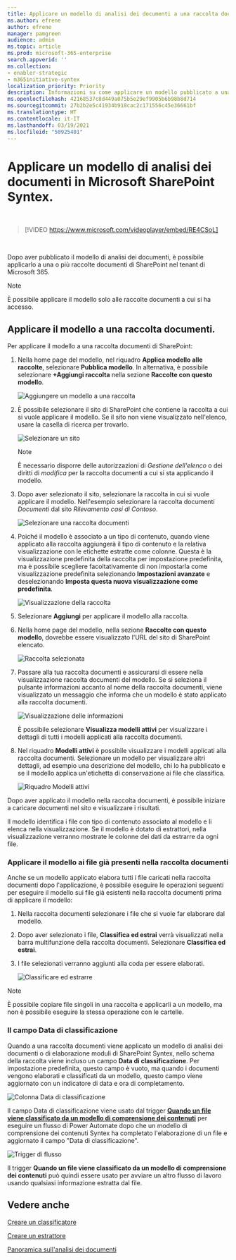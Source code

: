 ```yaml
---
title: Applicare un modello di analisi dei documenti a una raccolta documenti
ms.author: efrene
author: efrene
manager: pamgreen
audience: admin
ms.topic: article
ms.prod: microsoft-365-enterprise
search.appverid: ''
ms.collection:
- enabler-strategic
- m365initiative-syntex
localization_priority: Priority
description: Informazioni su come applicare un modello pubblicato a una raccolta documenti di SharePoint
ms.openlocfilehash: 42168537c8d449a075b5e29ef9905b6b98b8d714
ms.sourcegitcommit: 27b2b2e5c41934b918cac2c171556c45e36661bf
ms.translationtype: HT
ms.contentlocale: it-IT
ms.lasthandoff: 03/19/2021
ms.locfileid: "50925401"
---
```

# <a name="apply-a-document-understanding-model-in-microsoft-sharepoint-syntex"></a>Applicare un modello di analisi dei documenti in Microsoft SharePoint Syntex.

</br>

> [!VIDEO https://www.microsoft.com/videoplayer/embed/RE4CSoL]

</br>

Dopo aver pubblicato il modello di analisi dei documenti, è possibile applicarlo a una o più raccolte documenti di SharePoint nel tenant di Microsoft 365.

> [!NOTE]
> È possibile applicare il modello solo alle raccolte documenti a cui si ha accesso.


## <a name="apply-your-model-to-a-document-library"></a>Applicare il modello a una raccolta documenti.

Per applicare il modello a una raccolta documenti di SharePoint:

1. Nella home page del modello, nel riquadro **Applica modello alle raccolte**, selezionare **Pubblica modello**. In alternativa, è possibile selezionare **+Aggiungi raccolta** nella sezione **Raccolte con questo modello**. </br>

    ![Aggiungere un modello a una raccolta](../media/content-understanding/apply-to-library.png)</br>

2. È possibile selezionare il sito di SharePoint che contiene la raccolta a cui si vuole applicare il modello. Se il sito non viene visualizzato nell'elenco, usare la casella di ricerca per trovarlo.</br>

    ![Selezionare un sito](../media/content-understanding/site-search.png)</br>

    > [!NOTE]
    > È necessario disporre delle autorizzazioni di *Gestione dell'elenco* o dei diritti di *modifica* per la raccolta documenti a cui si sta applicando il modello.</br>

3. Dopo aver selezionato il sito, selezionare la raccolta in cui si vuole applicare il modello. Nell'esempio selezionare la raccolta documenti *Documenti* dal sito *Rilevamento casi di Contoso*.</br>

    ![Selezionare una raccolta documenti](../media/content-understanding/select-doc-library.png)</br>

4. Poiché il modello è associato a un tipo di contenuto, quando viene applicato alla raccolta aggiungerà il tipo di contenuto e la relativa visualizzazione con le etichette estratte come colonne. Questa è la visualizzazione predefinita della raccolta per impostazione predefinita, ma è possibile scegliere facoltativamente di non impostarla come visualizzazione predefinita selezionando **Impostazioni avanzate** e deselezionando **Imposta questa nuova visualizzazione come predefinita**.</br>

    ![Visualizzazione della raccolta](../media/content-understanding/library-view.png)</br>

5. Selezionare **Aggiungi** per applicare il modello alla raccolta. 
6. Nella home page del modello, nella sezione **Raccolte con questo modello**, dovrebbe essere visualizzato l'URL del sito di SharePoint elencato.</br>

    ![Raccolta selezionata](../media/content-understanding/selected-library.png)</br>

7. Passare alla tua raccolta documenti e assicurarsi di essere nella visualizzazione raccolta documenti del modello. Se si seleziona il pulsante informazioni accanto al nome della raccolta documenti, viene visualizzato un messaggio che informa che un modello è stato applicato alla raccolta documenti.

    ![Visualizzazione delle informazioni](../media/content-understanding/info-du.png)</br> 

    È possibile selezionare **Visualizza modelli attivi** per visualizzare i dettagli di tutti i modelli applicati alla raccolta documenti.

8. Nel riquadro **Modelli attivi** è possibile visualizzare i modelli applicati alla raccolta documenti. Selezionare un modello per visualizzare altri dettagli, ad esempio una descrizione del modello, chi lo ha pubblicato e se il modello applica un'etichetta di conservazione ai file che classifica.

    ![Riquadro Modelli attivi](../media/content-understanding/active-models.png)</br> 

Dopo aver applicato il modello nella raccolta documenti, è possibile iniziare a caricare documenti nel sito e visualizzare i risultati.

Il modello identifica i file con tipo di contenuto associato al modello e li elenca nella visualizzazione. Se il modello è dotato di estrattori, nella visualizzazione verranno mostrate le colonne dei dati da estrarre da ogni file.

### <a name="apply-the-model-to-files-already-in-the-document-library"></a>Applicare il modello ai file già presenti nella raccolta documenti

Anche se un modello applicato elabora tutti i file caricati nella raccolta documenti dopo l'applicazione, è possibile eseguire le operazioni seguenti per eseguire il modello sui file già esistenti nella raccolta documenti prima di applicare il modello:

1. Nella raccolta documenti selezionare i file che si vuole far elaborare dal modello.
2. Dopo aver selezionato i file, **Classifica ed estrai** verrà visualizzati nella barra multifunzione della raccolta documenti. Selezionare **Classifica ed estrai**.
3. I file selezionati verranno aggiunti alla coda per essere elaborati.

      ![Classificare ed estrarre](../media/content-understanding/extract-classify.png)</br> 

> [!NOTE]
> È possibile copiare file singoli in una raccolta e applicarli a un modello, ma non è possibile eseguire la stessa operazione con le cartelle.

### <a name="the-classification-date-field"></a>Il campo Data di classificazione

Quando a una raccolta documenti viene applicato un modello di analisi dei documenti o di elaborazione moduli di SharePoint Syntex, nello schema della raccolta viene incluso un campo <b>Data di classificazione</b>. Per impostazione predefinita, questo campo è vuoto, ma quando i documenti vengono elaborati e classificati da un modello, questo campo viene aggiornato con un indicatore di data e ora di completamento. 

   ![Colonna Data di classificazione](../media/content-understanding/class-date-column.png)</br> 

Il campo Data di classificazione viene usato dal trigger [<b>Quando un file viene classificato da un modello di comprensione dei contenuti</b>](/connectors/sharepointonline/#when-a-file-is-classified-by-a-content-understanding-model) per eseguire un flusso di Power Automate dopo che un modello di comprensione dei contenuti Syntex ha completato l'elaborazione di un file e aggiornato il campo "Data di classificazione".

   ![Trigger di flusso](../media/content-understanding/trigger.png)</br>

Il trigger <b>Quando un file viene classificato da un modello di comprensione dei contenuti</b> può quindi essere usato per avviare un altro flusso di lavoro usando qualsiasi informazione estratta dal file.



## <a name="see-also"></a>Vedere anche
[Creare un classificatore](create-a-classifier.md)

[Creare un estrattore](create-an-extractor.md)

[Panoramica sull'analisi dei documenti](document-understanding-overview.md)